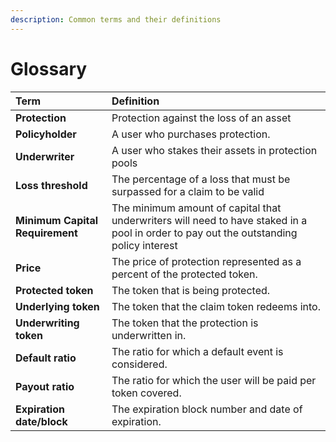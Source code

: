 ```yaml
---
description: Common terms and their definitions
---
```


# Glossary

| **Term** | **Definition** |
| :--- | :--- |
| **Protection** | Protection against the loss of an asset |
| **Policyholder** | A user who purchases protection. |
| **Underwriter** |  A user who stakes their assets in protection pools |
| **Loss threshold** | The percentage of a loss that must be surpassed for a claim to be valid |
| **Minimum Capital Requirement** | The minimum amount of capital that underwriters will need to have staked in a pool in order to pay out the outstanding policy interest |
| **Price** | The price of protection represented as a percent of the protected token. |
| **Protected token** | The token that is being protected. |
| **Underlying token** | The token that the claim token redeems into. |
| **Underwriting token** | The token that the protection is underwritten in. |
| **Default ratio** | The ratio for which a default event is considered. |
| **Payout ratio** | The ratio for which the user will be paid per token covered. |
| **Expiration date/block** | The expiration block number and date of expiration. |




